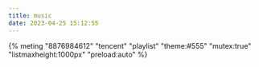 ```yaml
---
title: music
date: 2023-04-25 15:12:55
---
```


<link rel="stylesheet" href="https://cdn.jsdelivr.net/npm/aplayer@1.10/dist/APlayer.min.css"> 
<script src="https://cdn.jsdelivr.net/npm/aplayer@1.10/dist/APlayer.min.js"></script> 
<script src="https://cdn.jsdelivr.net/npm/meting@1.2/dist/Meting.min.js"></script> 
{% meting "8876984612" "tencent" "playlist" "theme:#555" "mutex:true" "listmaxheight:1000px" "preload:auto" %}
